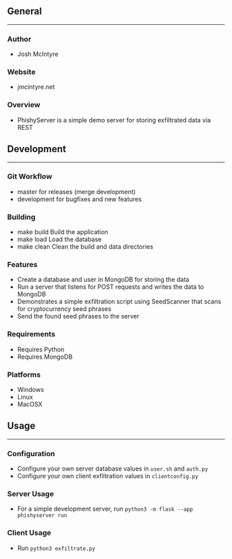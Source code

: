 ## General
____________

### Author
* Josh McIntyre

### Website
* jmcintyre.net

### Overview
* PhishyServer is a simple demo server for storing exfiltrated data via REST

## Development
________________

### Git Workflow
* master for releases (merge development)
* development for bugfixes and new features

### Building
* make build
Build the application
* make load
Load the database
* make clean
Clean the build and data directories

### Features
* Create a database and user in MongoDB for storing the data
* Run a server that listens for POST requests and writes the data to MongoDB
* Demonstrates a simple exfiltration script using SeedScanner that scans for cryptocurrency seed phrases
* Send the found seed phrases to the server

### Requirements
* Requires Python
* Requires MongoDB

### Platforms
* Windows
* Linux
* MacOSX

## Usage
____________

### Configuration
* Configure your own server database values in `user.sh` and `auth.py`
* Configure your own client exfiltration values in `clientconfig.py`

### Server Usage
* For a simple development server, run `python3 -m flask --app phishyserver run`

### Client Usage
* Run `python3 exfiltrate.py`

